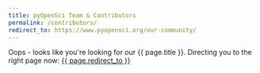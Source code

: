 ```yaml
---
title: pyOpenSci Team & Contributors
permalink: /contributors/
redirect_to: https://www.pyopensci.org/our-community/
---
```


Oops - looks like you're looking for our {{ page.title }}. Directing you
to the right page now: <a href="{{ page.redirect_to }}"> {{ page.redirect_to }} </a>

